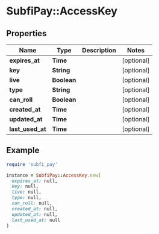 # SubfiPay::AccessKey

## Properties

| Name | Type | Description | Notes |
| ---- | ---- | ----------- | ----- |
| **expires_at** | **Time** |  | [optional] |
| **key** | **String** |  | [optional] |
| **live** | **Boolean** |  | [optional] |
| **type** | **String** |  | [optional] |
| **can_roll** | **Boolean** |  | [optional] |
| **created_at** | **Time** |  | [optional] |
| **updated_at** | **Time** |  | [optional] |
| **last_used_at** | **Time** |  | [optional] |

## Example

```ruby
require 'subfi_pay'

instance = SubfiPay::AccessKey.new(
  expires_at: null,
  key: null,
  live: null,
  type: null,
  can_roll: null,
  created_at: null,
  updated_at: null,
  last_used_at: null
)
```

